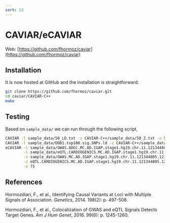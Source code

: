 ```yaml
---
sort: 13
---
```


# CAVIAR/eCAVIAR

Web: [https://github.com/fhormoz/caviar](https://github.com/fhormoz/caviar)

## Installation

It is now hosted at GitHub and the installation is straightforward.

```bash
git clone https://github.com/fhormoz/caviar.git
cd caviar/CAVIAR-C++
make
```

## Testing

Based on `sample_data/` we can run through the following script,

```bash
CAVIAR -l sample_data/50_LD.txt -z CAVIAR-C++/sample_data/50_Z.txt -o 50
CAVIAR -l sample_data/DDB1.top100.sig.SNPs.ld -z CAVIAR-C++/sample_data/DDB1.top100.sig.SNPs.ZScores -o 100
eCAVIAR -l sample_data/GWAS.ADGC.MC.AD.IGAP.stage1.hg19.chr.11.121344805.121517613.CHRPOSREFALT.LD.ld \
        -l sample_data/eQTL.CARDIOGENICS.MC.AD.IGAP.stage1.hg19.chr.11.121344805.121517613.CHRPOSREFALT.LD.ld \
        -z sample_data/GWAS.MC.AD.IGAP.stage1.hg19.chr.11.121344805.121517613.CHRPOSREFALT.Z.txt \
        -z eQTL.CARDIOGENICS.MC.AD.IGAP.stage1.hg19.chr.11.121344805.121517613.CHRPOSREFALT.ILMN_1810712.NM_015313.1.ARHGEF12.Z.txt \
        -o 75
```

## References

Hormozdiari, F., et al., Identifying Causal Variants at Loci with Multiple Signals of Association. _Genetics_, 2014. 198(2): p. 497-508.

Hormozdiari, F., et al., Colocalization of GWAS and eQTL Signals Detects Target Genes. _Am J Hum Genet_, 2016. 99(6): p. 1245-1260.
